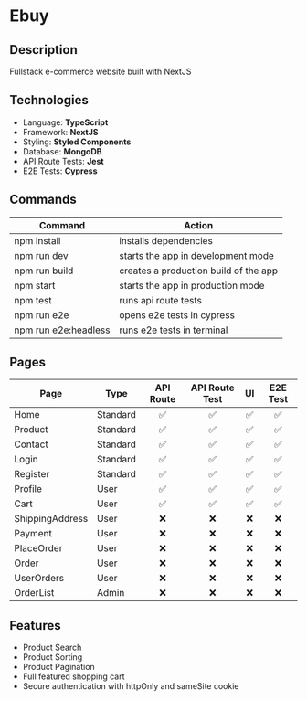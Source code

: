 # Ebuy

## Description

Fullstack e-commerce website built with NextJS

## Technologies

- Language: **TypeScript**
- Framework: **NextJS**
- Styling: **Styled Components**
- Database: **MongoDB**
- API Route Tests: **Jest**
- E2E Tests: **Cypress**

## Commands

| Command              | Action                                |
| -------------------- | ------------------------------------- |
| npm install          | installs dependencies                 |
| npm run dev          | starts the app in development mode    |
| npm run build        | creates a production build of the app |
| npm start            | starts the app in production mode     |
| npm test             | runs api route tests                  |
| npm run e2e          | opens e2e tests in cypress            |
| npm run e2e:headless | runs e2e tests in terminal            |

## Pages

| Page            | Type     | API Route | API Route Test | UI  | E2E Test |
| --------------- | -------- | :-------: | :------------: | :-: | :------: |
| Home            | Standard |    ✅     |       ✅       | ✅  |    ✅    |
| Product         | Standard |    ✅     |       ✅       | ✅  |    ✅    |
| Contact         | Standard |    ✅     |       ✅       | ✅  |    ✅    |
| Login           | Standard |    ✅     |       ✅       | ✅  |    ✅    |
| Register        | Standard |    ✅     |       ✅       | ✅  |    ✅    |
| Profile         | User     |    ✅     |       ✅       | ✅  |    ✅    |
| Cart            | User     |    ✅     |       ✅       | ✅  |    ✅    |
| ShippingAddress | User     |    ❌     |       ❌       | ❌  |    ❌    |
| Payment         | User     |    ❌     |       ❌       | ❌  |    ❌    |
| PlaceOrder      | User     |    ❌     |       ❌       | ❌  |    ❌    |
| Order           | User     |    ❌     |       ❌       | ❌  |    ❌    |
| UserOrders      | User     |    ❌     |       ❌       | ❌  |    ❌    |
| OrderList       | Admin    |    ❌     |       ❌       | ❌  |    ❌    |

## Features

- Product Search
- Product Sorting
- Product Pagination
- Full featured shopping cart
- Secure authentication with httpOnly and sameSite cookie
